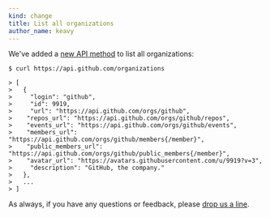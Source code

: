 ```yaml
---
kind: change
title: List all organizations
author_name: keavy
---
```


We've added a [new API method](/v3/orgs#list-all-organizations) to list all organizations:

``` command-line
$ curl https://api.github.com/organizations

> [
>   {
>     "login": "github",
>     "id": 9919,
>     "url": "https://api.github.com/orgs/github",
>    "repos_url": "https://api.github.com/orgs/github/repos",
>    "events_url": "https://api.github.com/orgs/github/events",
>    "members_url": "https://api.github.com/orgs/github/members{/member}",
>    "public_members_url": "https://api.github.com/orgs/github/public_members{/member}",
>    "avatar_url": "https://avatars.githubusercontent.com/u/9919?v=3",
>     "description": "GitHub, the company."
>   },
>   ...
> ]
```

As always, if you have any questions or feedback, please [drop us a line][contact].

[contact]: https://github.com/contact?form[subject]=API+-+Listing+Organizations
